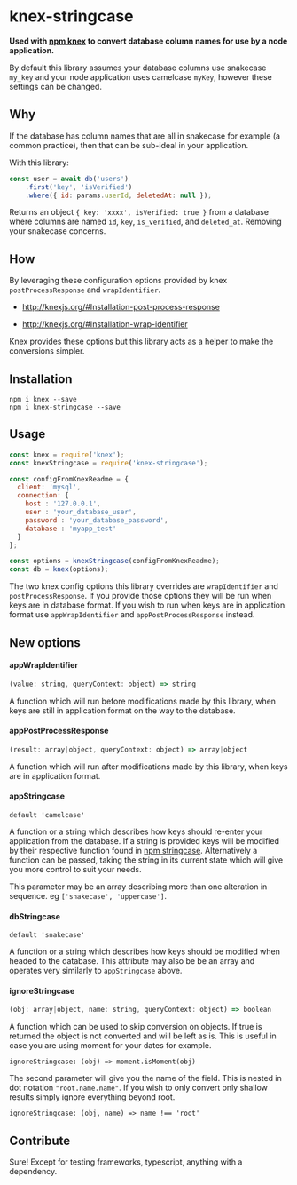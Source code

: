 # knex-stringcase

**Used with [npm knex](https://www.npmjs.com/package/knex) to convert database column names for use by a node application.**

By default this library assumes your database columns use snakecase `my_key` and your node application uses camelcase `myKey`, however these settings can be changed.

## Why

If the database has column names that are all in snakecase for example (a common practice), then that can be sub-ideal in your application.

With this library:

```javascript
const user = await db('users')
    .first('key', 'isVerified')
    .where({ id: params.userId, deletedAt: null });
```

Returns an object `{ key: 'xxxx', isVerified: true }` from a database where columns are named `id`, `key`, `is_verified`, and `deleted_at`. Removing your snakecase concerns.

## How

By leveraging these configuration options provided by knex `postProcessResponse` and `wrapIdentifier`.

* http://knexjs.org/#Installation-post-process-response

* http://knexjs.org/#Installation-wrap-identifier

Knex provides these options but this library acts as a helper to make the conversions simpler.

## Installation

```
npm i knex --save
npm i knex-stringcase --save
```

## Usage

```javascript
const knex = require('knex');
const knexStringcase = require('knex-stringcase');

const configFromKnexReadme = {
  client: 'mysql',
  connection: {
    host : '127.0.0.1',
    user : 'your_database_user',
    password : 'your_database_password',
    database : 'myapp_test'
  }
};

const options = knexStringcase(configFromKnexReadme);
const db = knex(options);
```

The two knex config options this library overrides are `wrapIdentifier` and `postProcessResponse`. If you provide those options they will be run when keys are in database format. If you wish to run when keys are in application format use `appWrapIdentifier` and `appPostProcessResponse` instead.

## New options

#### appWrapIdentifier

```javascript
(value: string, queryContext: object) => string
```

A function which will run before modifications made by this library, when keys are still in application format on the way to the database.

#### appPostProcessResponse

```javascript
(result: array|object, queryContext: object) => array|object
```

A function which will run after modifications made by this library, when keys are in application format.

#### appStringcase

```
default 'camelcase'
```

A function or a string which describes how keys should re-enter your application from the database. If a string is provided keys will be modified by their respective function found in [npm stringcase](https://www.npmjs.com/package/stringcase). Alternatively a function can be passed, taking the string in its current state which will give you more control to suit your needs.

This parameter may be an array describing more than one alteration in sequence. eg `['snakecase', 'uppercase']`.

#### dbStringcase

```
default 'snakecase'
```

A function or a string which describes how keys should be modified when headed to the database. This attribute may also be be an array and operates very similarly to `appStringcase` above.

#### ignoreStringcase

```javascript
(obj: array|object, name: string, queryContext: object) => boolean
```

A function which can be used to skip conversion on objects. If true is returned the object is not converted and will be left as is. This is useful in case you are using moment for your dates for example.

`ignoreStringcase: (obj) => moment.isMoment(obj)`

The second parameter will give you the name of the field. This is nested in dot notation `"root.name.name"`. If you wish to only convert only shallow results simply ignore everything beyond root.

`ignoreStringcase: (obj, name) => name !== 'root'`

## Contribute

Sure! Except for testing frameworks, typescript, anything with a dependency.
